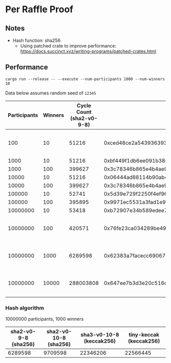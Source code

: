 # Per Raffle Proof

## Notes

- Hash function: sha256
  - Using patched crate to improve performance: https://docs.succinct.xyz/writing-programs/patched-crates.html

## Performance

```
cargo run --release -- --execute --num-participants 1000 --num-winners 10
```

Data below assumes random seed of `12345`

| Participants | Winners | Cycle Count (sha2-v0-9-8) | Merkle Root                                                        | Groth16 Proof Time   | Groth16 Prover Network URL                                            |
| ------------ | ------- | ------------------------- | ------------------------------------------------------------------ | -------------------- | --------------------------------------------------------------------- |
| 100          | 10      | 51216                     | 0xced48ce2a54393639311900331de7fa22ee1a0ed8410119aa3ee6c17733aeb75 | 2 minutes 56 seconds | https://explorer.succinct.xyz/proofrequest_01j8fbfz8ae2cahb2hv4p1dbdk |
| 1000         | 10      | 51216                     | 0xbf449f1db6ee091b380b110ef54ff7112835222d91753c2ec8998971a2fd6c53 |                      |                                                                       |
| 1000         | 100     | 399627                    | 0x3c78346b865e4b4ae9ac1fdcbc27a00e2d0289626643e235ee0ffbbc943742d3 |                      |                                                                       |
| 10000        | 10      | 51216                     | 0x06444ad88114b90ab4db3019d37c2955bbde6e15630d06e43074b346862cdac6 |                      |                                                                       |
| 10000        | 100     | 399627                    | 0x3c78346b865e4b4ae9ac1fdcbc27a00e2d0289626643e235ee0ffbbc943742d3 |                      |                                                                       |
| 100000       | 10      | 52741                     | 0x5d39e729f2250f4ef96561c7afbcd1bc0d03264bc634b5a9c52b07a6bddaf42d |                      |                                                                       |
| 100000       | 100     | 395895                    | 0x9971ec5531a3fad1e9c38c6a77a54d24bf6cafe950928608f8304e3a7fe0aa1c |                      |                                                                       |
| 10000000     | 10      | 53418                     | 0xb72907e34b589edee7cdb4236efe59f2367d527a2bbb7c06104100fe02f1c0fc |                      |                                                                       |
| 10000000     | 100     | 420571                    | 0x76fe23ca034289be494fcccb15a4f91af2233150fc27b198b5ffa8d6aef26224 | 2 minutes 46 seconds | https://explorer.succinct.xyz/proofrequest_01j8fbzpcjfezajrz9xhqfvccx |
| 10000000     | 1000    | 6289598                   | 0x62383a7facecc690676ae8f078d164a26f8c75c1f58d66eae2602740d500345d | 3 minutes 13 seconds | https://explorer.succinct.xyz/proofrequest_01j8fc6645e6abb6k7q5266qa7 |
| 10000000     | 10000   | 288003808                 | 0x647ee7b3d3e20c516d108670e48250d7fc1f76ebdc19fbf6ab86e91d25a63434 | 6 minutes 29 seconds | https://explorer.succinct.xyz/proofrequest_01j8fcd45ce6a930tvqngrqqst |

### Hash algorithm

10000000 participants, 1000 winners

| sha2-v0-9-8 (sha256) | sha2-v0-10-8 (sha256) | sha3-v0-10-8 (keccak256) | tiny-keccak (keccak256) |
| -------------------- | --------------------- | ------------------------ | ----------------------- |
| 6289598              | 9709598               | 22346206                 | 22566445                |
